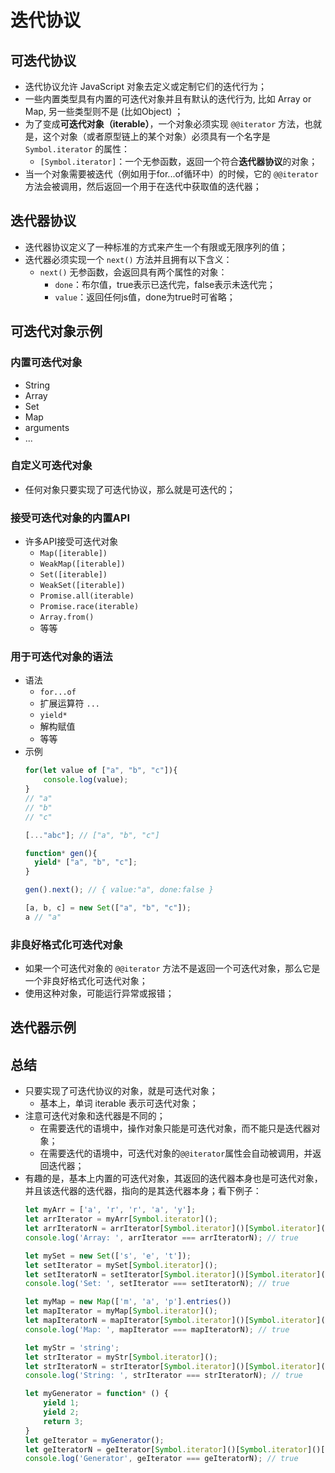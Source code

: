 # 迭代协议

## 可迭代协议

- 迭代协议允许 JavaScript 对象去定义或定制它们的迭代行为；
- 一些内置类型具有内置的可迭代对象并且有默认的迭代行为, 比如 Array or Map, 另一些类型则不是 (比如Object) ；
- 为了变成**可迭代对象（iterable）**，一个对象必须实现 `@@iterator` 方法，也就是，这个对象（或者原型链上的某个对象）必须具有一个名字是 `Symbol.iterator` 的属性：
    - `[Symbol.iterator]`：一个无参函数，返回一个符合**迭代器协议**的对象；
- 当一个对象需要被迭代（例如用于for...of循环中）的时候，它的 `@@iterator` 方法会被调用，然后返回一个用于在迭代中获取值的迭代器；

## 迭代器协议

- 迭代器协议定义了一种标准的方式来产生一个有限或无限序列的值；
- 迭代器必须实现一个 `next()` 方法并且拥有以下含义：
    - `next()` 无参函数，会返回具有两个属性的对象：
        - `done`：布尔值，true表示已迭代完，false表示未迭代完；
        - `value`：返回任何js值，done为true时可省略；

## 可迭代对象示例

### 内置可迭代对象

- String
- Array
- Set
- Map
- arguments
- ...

### 自定义可迭代对象

- 任何对象只要实现了可迭代协议，那么就是可迭代的；

### 接受可迭代对象的内置API

- 许多API接受可迭代对象
    - `Map([iterable])`
    - `WeakMap([iterable])`
    - `Set([iterable])`
    - `WeakSet([iterable])`
    - `Promise.all(iterable)`
    - `Promise.race(iterable)`
    - `Array.from()`
    - 等等

### 用于可迭代对象的语法

- 语法
    - `for...of`
    - 扩展运算符 `...`
    - `yield*`
    - 解构赋值
    - 等等
- 示例
    ```js
    for(let value of ["a", "b", "c"]){
        console.log(value);
    }
    // "a"
    // "b"
    // "c"

    [..."abc"]; // ["a", "b", "c"]

    function* gen(){
      yield* ["a", "b", "c"];
    }

    gen().next(); // { value:"a", done:false }

    [a, b, c] = new Set(["a", "b", "c"]);
    a // "a"
    ```



### 非良好格式化可迭代对象

- 如果一个可迭代对象的 `@@iterator` 方法不是返回一个可迭代对象，那么它是一个非良好格式化可迭代对象；
- 使用这种对象，可能运行异常或报错；

## 迭代器示例

## 总结

- 只要实现了可迭代协议的对象，就是可迭代对象；
    - 基本上，单词 iterable 表示可迭代对象；
- 注意可迭代对象和迭代器是不同的；
    - 在需要迭代的语境中，操作对象只能是可迭代对象，而不能只是迭代器对象；
    - 在需要迭代的语境中，可迭代对象的`@@iterator`属性会自动被调用，并返回迭代器；
- 有趣的是，基本上内置的可迭代对象，其返回的迭代器本身也是可迭代对象，并且该迭代器的迭代器，指向的是其迭代器本身；看下例子：
    ```js
    let myArr = ['a', 'r', 'r', 'a', 'y'];
    let arrIterator = myArr[Symbol.iterator]();
    let arrIteratorN = arrIterator[Symbol.iterator]()[Symbol.iterator]()[Symbol.iterator]();
    console.log('Array: ', arrIterator === arrIteratorN); // true

    let mySet = new Set(['s', 'e', 't']);
    let setIterator = mySet[Symbol.iterator]();
    let setIteratorN = setIterator[Symbol.iterator]()[Symbol.iterator]()[Symbol.iterator]();
    console.log('Set: ', setIterator === setIteratorN); // true

    let myMap = new Map(['m', 'a', 'p'].entries())
    let mapIterator = myMap[Symbol.iterator]();
    let mapIteratorN = mapIterator[Symbol.iterator]()[Symbol.iterator]()[Symbol.iterator]();
    console.log('Map: ', mapIterator === mapIteratorN); // true

    let myStr = 'string';
    let strIterator = myStr[Symbol.iterator]();
    let strIteratorN = strIterator[Symbol.iterator]()[Symbol.iterator]()[Symbol.iterator]();
    console.log('String: ', strIterator === strIteratorN); // true

    let myGenerator = function* () {
        yield 1;
        yield 2;
        return 3;
    }
    let geIterator = myGenerator();
    let geIteratorN = geIterator[Symbol.iterator]()[Symbol.iterator]()[Symbol.iterator]();
    console.log('Generator', geIterator === geIteratorN); // true
    ```